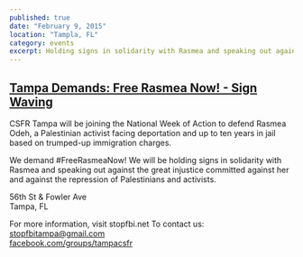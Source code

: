 ```yaml
---
published: true
date: "February 9, 2015"
location: "Tampla, FL"
category: events
excerpt: Holding signs in solidarity with Rasmea and speaking out against the great injustice committed against her and against the repression of Palestinians and activists.
---
```


## [Tampa Demands: Free Rasmea Now! - Sign Waving](https://www.facebook.com/events/658909987553330/)

CSFR Tampa will be joining the National Week of Action to defend Rasmea Odeh, a Palestinian activist facing deportation and up to ten years in jail based on trumped-up immigration charges.

We demand #FreeRasmeaNow! We will be holding signs in solidarity with Rasmea and speaking out against the great injustice committed against her and against the repression of Palestinians and activists.

56th St & Fowler Ave
<br>Tampa, FL

For more information, visit stopfbi.net
To contact us:
[stopfbitampa@gmail.com](mailto:stopfbitampa@gmail.com)
<br>[facebook.com/groups/tampacsfr](https://www.facebook.com/groups/tampacsfr)